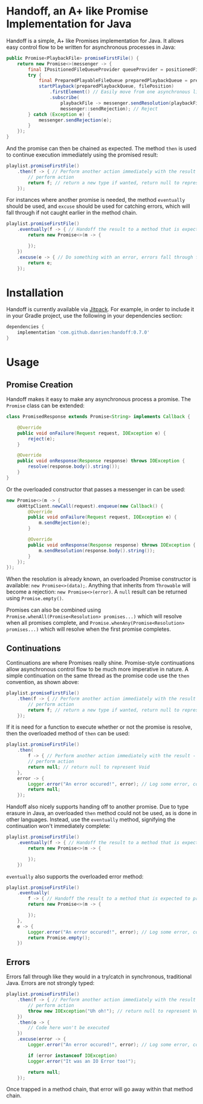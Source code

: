 # Handoff, an A+ like Promise Implementation for Java

Handoff is a simple, A+ like Promises implementation for Java. It allows easy control flow to be written for asynchronous processes in Java:

```java
public Promise<PlaybackFile> promiseFirstFile() {
    return new Promise<>(messenger -> {
        final IPositionedFileQueueProvider queueProvider = positionedFileQueueProviders.get(nowPlaying.isRepeating);
        try {
            final PreparedPlayableFileQueue preparedPlaybackQueue = preparedPlaybackQueueResourceManagement.initializePreparedPlaybackQueue(queueProvider.provideQueue(playlist, playlistPosition));
            startPlayback(preparedPlaybackQueue, filePosition)
                .firstElement() // Easily move from one asynchronous library (RxJava) to Handoff
                .subscribe(
                    playbackFile -> messenger.sendResolution(playbackFile.asPositionedFile()), // Resolve
                    messenger::sendRejection); // Reject
        } catch (Exception e) {
            messenger.sendRejection(e);
        }
    });
}
```

And the promise can then be chained as expected. The method `then` is used to continue execution immediately using the promised result:

```java
playlist.promiseFirstFile()
    .then(f -> { // Perform another action immediately with the result - this continues on the same thread the result was returned on
        // perform action
        return f; // return a new type if wanted, return null to represent Void
    });
```

For instances where another promise is needed, the method `eventually` should be used, and `excuse` should be used for catching errors, which will fall through if not caught earlier in the method chain.

```java
playlist.promiseFirstFile()
    .eventually(f -> { // Handoff the result to a method that is expected to produce a new promise
        return new Promise<>(m -> {

        });
    })
    .excuse(e -> { // Do something with an error, errors fall through from the top, like with try/catch
        return e;
    });
```

# Installation

Handoff is currently available via [Jitpack](https://jitpack.io/#danrien/handoff). For example, in order to include it in your Gradle project, use the following in your dependencies section:

```gradle
dependencies {
    implementation 'com.github.danrien:handoff:0.7.0'
}
```

# Usage

## Promise Creation

Handoff makes it easy to make any asynchronous process a promise. The `Promise` class can be extended:

```java
class PromisedResponse extends Promise<String> implements Callback {

    @Override
    public void onFailure(Request request, IOException e) {
        reject(e);
    }

    @Override
    public void onResponse(Response response) throws IOException {
        resolve(response.body().string());
    }
}
```

Or the overloaded constructor that passes a messenger in can be used:

```java
new Promise<>(m -> {
    okHttpClient.newCall(request).enqueue(new Callback() {
        @Override
        public void onFailure(Request request, IOException e) {
            m.sendRejection(e);
        }

        @Override
        public void onResponse(Response response) throws IOException {
            m.sendResolution(response.body().string());
        }
    });
});
```

When the resolution is already known, an overloaded Promise constructor is available: `new Promise<>(data);`. Anything that inherits from `Throwable` will become a rejection: `new Promise<>(error)`. A `null` result can be returned using `Promise.empty()`.

Promises can also be combined using `Promise.whenAll(Promise<Resolution> promises...)` which will resolve when all promises complete, and `Promise.whenAny(Promise<Resolution> promises...)` which will resolve when the first promise completes.

## Continuations

Continuations are where Promises really shine. Promise-style continuations allow asynchronous control flow to be much more imperative in nature. A simple continuation on the same thread as the promise code use the `then` convention, as shown above:

```java
playlist.promiseFirstFile()
    .then(f -> { // Perform another action immediately with the result - this continues on the same thread the result was returned on
        // perform action
        return f; // return a new type if wanted, return null to represent Void
    });
```

If it is need for a function to execute whether or not the promise is resolve, then the overloaded method of `then` can be used:

```java
playlist.promiseFirstFile()
    .then(
        f -> { // Perform another action immediately with the result - this continues on the same thread the result was returned on
        // perform action
        return null; // return null to represent Void
    },
    error -> {
        Logger.error("An error occured!", error); // Log some error, continue on as normal
        return null;
    });
```

Handoff also nicely supports handing off to another promise. Due to type erasure in Java, an overloaded `then` method could not be used, as is done in other languages. Instead, use the `eventually` method, signifying the continuation won't immediately complete:

```java
playlist.promiseFirstFile()
    .eventually(f -> { // Handoff the result to a method that is expected to produce a new promise
        return new Promise<>(m -> {

        });
    })
```

`eventually` also supports the overloaded error method:

```java
playlist.promiseFirstFile()
    .eventually(
        f -> { // Handoff the result to a method that is expected to produce a new promise
        return new Promise<>(m -> {

        });
    },
    e -> {
        Logger.error("An error occured!", error); // Log some error, continue on as normal
        return Promise.empty();
    })
```

## Errors

Errors fall through like they would in a try/catch in synchronous, traditional Java. Errors are not strongly typed:

```java
playlist.promiseFirstFile()
    .then(f -> { // Perform another action immediately with the result - this continues on the same thread the result was returned on
        // perform action
        throw new IOException("Uh oh!"); // return null to represent Void
    })
    .then(o -> {
        // Code here won't be executed
    })
    .excuse(error -> {
        Logger.error("An error occured!", error); // Log some error, continue on as normal

        if (error instanceof IOException)
        Logger.error("It was an IO Error too!");

        return null;
    });
```

Once trapped in a method chain, that error will go away within that method chain.
